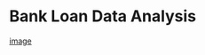 # Bank Loan Data Analysis

[image](https://github.com/user-attachments/assets/3266bc11-e0a8-427d-b886-bab9c64a1ba6)
